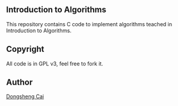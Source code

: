 ## Introduction to Algorithms

This repository contains C code to implement algorithms teached in Introduction to Algorithms.

## Copyright
All code is in GPL v3, feel free to fork it.

## Author
[Dongsheng Cai](http://dongsheng.org)
